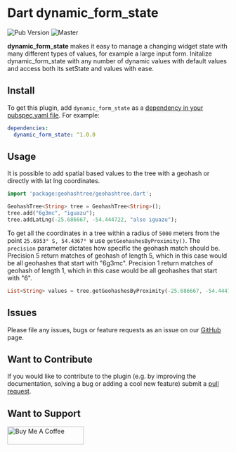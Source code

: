 # Dart dynamic_form_state

![Pub Version](https://img.shields.io/pub/v/dynamic_form_state)
![Master](https://github.com/anovis/dynamic_form_state/workflows/Dart%20CI/badge.svg?branch=master)

**dynamic_form_state** makes it easy to manage a changing widget state with many different types of values, for example a large input form. Initalize dynamic_form_state with
any number of dynamic values with default values and access both its setState and values with ease.

## Install

To get this plugin, add `dynamic_form_state` as a [dependency in your pubspec.yaml file](https://flutter.io/platform-plugins/). For example:

```yaml
dependencies:
  dynamic_form_state: ^1.0.0
```

## Usage

It is possible to add spatial based values to the tree with a geohash or directly with lat lng coordinates.

``` dart
import 'package:geohashtree/geohashtree.dart';

GeohashTree<String> tree = GeohashTree<String>(); 
tree.add("6g3mc", "iguazu"); 
tree.addLatLng(-25.686667, -54.444722, "also iguazu");
```

To get all the coordinates in a tree within a radius of `5000` meters from the point `25.6953° S, 54.4367° W`  use `getGeohashesByProximity()`. The `precision` parameter dictates how specific the geohash match should be. Precision 5 return matches of geohash of length 5, which in this case would be all geohashes that start with "6g3mc". Precision 1 return matches of geohash of length 1, which in this case would be all geohashes that start with "6".

``` dart
List<String> values = tree.getGeohashesByProximity(-25.686667, -54.444722,5000, precision: 9);
```

## Issues

Please file any issues, bugs or feature requests as an issue on our [GitHub](https://github.com/anovis/dynamic_form_state/issues) page. 

## Want to Contribute

If you would like to contribute to the plugin (e.g. by improving the documentation, solving a bug or adding a cool new feature) submit a [pull request](https://github.com/anovis/dynamic_form_state/pulls).

## Want to Support

<!-- markdownlint-disable MD033 -->
<a href="https://www.buymeacoffee.com/austennovis" target="_blank"><img src="https://cdn.buymeacoffee.com/buttons/default-blue.png" alt="Buy Me A Coffee" height="41" width="174"></a>
<!-- markdownlint-disable MD033 -->
